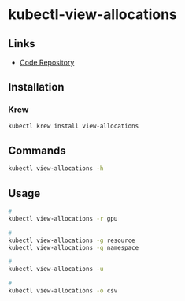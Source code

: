 # kubectl-view-allocations

## Links

- [Code Repository](https://github.com/davidB/kubectl-view-allocations)

## Installation

### Krew

```sh
kubectl krew install view-allocations
```

## Commands

```sh
kubectl view-allocations -h
```

## Usage

```sh
#
kubectl view-allocations -r gpu

#
kubectl view-allocations -g resource
kubectl view-allocations -g namespace

#
kubectl view-allocations -u

#
kubectl view-allocations -o csv
```
